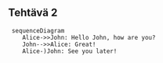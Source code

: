 ## Tehtävä 2

```mermaid
 sequenceDiagram
    Alice->>John: Hello John, how are you?
    John-->>Alice: Great!
    Alice-)John: See you later!   
```

